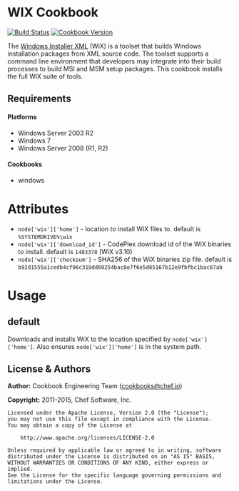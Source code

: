 WIX Cookbook
============
[![Build Status](https://travis-ci.org/chef-cookbooks/wix.svg?branch=master)](http://travis-ci.org/chef-cookbooks/wix)
[![Cookbook Version](https://img.shields.io/cookbook/v/wix.svg)](https://supermarket.chef.io/cookbooks/wix)


The [Windows Installer XML](http://wix.sourceforge.net/) (WiX) is a toolset
that builds Windows installation packages from XML source code. The toolset
supports a command line environment that developers may integrate into their
build processes to build MSI and MSM setup packages. This cookbook installs the
full WiX suite of tools.

Requirements
------------
#### Platforms
* Windows Server 2003 R2
* Windows 7
* Windows Server 2008 (R1, R2)

#### Cookbooks
- windows


Attributes
==========

* `node['wix']['home']` - location to install WiX files to.  default is
  `%SYSTEMDRIVE%\wix`
* `node['wix']['download_id']` - CodePlex download id of the WiX binaries to
   install. default is `1483378` (WiX v3.10)
* `node['wix']['checksum']` - SHA256 of the WiX binaries zip file. default is
  `b92d1555a1cedb4cf96c319dd60254bac8e7f6e5d85167b12e9fbfbc1bac87ab`

Usage
=====

default
-------

Downloads and installs WiX to the location specified by `node['wix']['home']`.
Also ensures `node['wix']['home']` is in the system path.

License & Authors
-----------------

**Author:** Cookbook Engineering Team (<cookbooks@chef.io>)

**Copyright:** 2011-2015, Chef Software, Inc.
```
Licensed under the Apache License, Version 2.0 (the "License");
you may not use this file except in compliance with the License.
You may obtain a copy of the License at

    http://www.apache.org/licenses/LICENSE-2.0

Unless required by applicable law or agreed to in writing, software
distributed under the License is distributed on an "AS IS" BASIS,
WITHOUT WARRANTIES OR CONDITIONS OF ANY KIND, either express or implied.
See the License for the specific language governing permissions and
limitations under the License.
```
